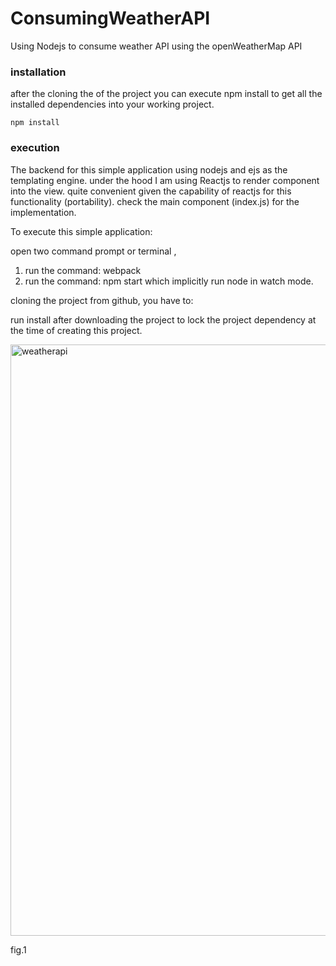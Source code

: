 # ConsumingWeatherAPI
Using Nodejs to consume weather API using the openWeatherMap API

### installation
after the cloning the of the project you can execute npm install to get all the installed dependencies into your working project.
```
npm install 
```
### execution
The backend for this simple application using nodejs and ejs as the templating engine.
under the hood I am using Reactjs to render component into the view. quite convenient given the 
capability of reactjs for this functionality (portability).
check the main component (index.js) for the implementation.

To execute this simple application:

open two command prompt or terminal ,
1. run the command: webpack
2. run the command: npm start which implicitly run node in watch mode.

cloning the project from github, you have to:

run install after downloading the project to lock the project dependency at the time of creating this project.



<img width="946" alt="weatherapi" src="https://user-images.githubusercontent.com/14889124/38558466-e7355020-3cd8-11e8-8e41-7132507c3ef6.PNG">

fig.1
